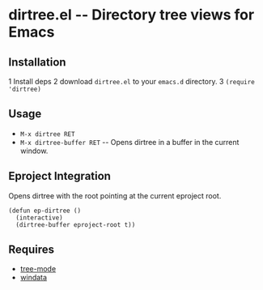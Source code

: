 # dirtree.el -- Directory tree views for Emacs

## Installation

1 Install deps
2 download `dirtree.el` to your `emacs.d` directory.
3 `(require 'dirtree)`

## Usage

* `M-x dirtree RET`
* `M-x dirtree-buffer RET` -- Opens dirtree in a buffer in the current
   window.


## Eproject Integration

Opens dirtree with the root pointing at the current eproject root.

    (defun ep-dirtree ()
      (interactive)
      (dirtree-buffer eproject-root t))


## Requires

* [tree-mode](http://www.emacswiki.org/emacs/tree-mode.el)
* [windata](http://www.emacswiki.org/emacs/windata.el)
